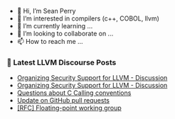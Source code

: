 - 👋 Hi, I’m Sean Perry
- 👀 I’m interested in compilers (c++, COBOL, llvm)
- 🌱 I’m currently learning ...
- 💞️ I’m looking to collaborate on ...
- 📫 How to reach me ...

<!---
s66perry/s66perry is a ✨ special ✨ repository because its `README.md` (this file) appears on your GitHub profile.
You can click the Preview link to take a look at your changes.
--->
### 📕 Latest LLVM Discourse Posts

<!-- DISCOURSE-LLVM:START -->
- [Organizing Security Support for LLVM - Discussion](https://discourse.llvm.org/t/organizing-security-support-for-llvm-discussion/74593#post_6)
- [Organizing Security Support for LLVM - Discussion](https://discourse.llvm.org/t/organizing-security-support-for-llvm-discussion/74593#post_5)
- [Questions about C Calling conventions](https://discourse.llvm.org/t/questions-about-c-calling-conventions/72414#post_10)
- [Update on GitHub pull requests](https://discourse.llvm.org/t/update-on-github-pull-requests/71540?page=8#post_147)
- [[RFC] Floating-point working group](https://discourse.llvm.org/t/rfc-floating-point-working-group/73830#post_5)
<!-- DISCOURSE-LLVM:END -->
